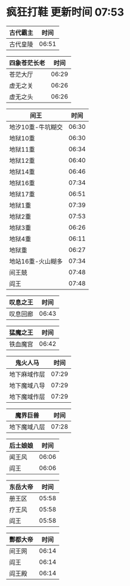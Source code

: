 # 疯狂打鞋 更新时间 07:53

| 古代霸主   | 时间    |
|--------|-------|
| 古代皇陵 | 06:51 |

| 四象苍茫长老   | 时间    |
|--------|-------|
| 苍茫大厅 | 06:29 |
| 虚无之关 | 06:26 |
| 虚无之头 | 06:26 |

| 间王   | 时间    |
|--------|-------|
| 地汐10重-牛坑糊交 | 06:30 |
| 地狱10重 | 06:30 |
| 地狱11重 | 06:34 |
| 地狱12重 | 06:40 |
| 地狱14重 | 06:46 |
| 地狱16重 | 07:34 |
| 地狱17重 | 06:51 |
| 地狱1重 | 07:39 |
| 地狱2重 | 07:53 |
| 地狱3重 | 06:26 |
| 地狱4重 | 06:11 |
| 地狱重 | 06:27 |
| 地站16重-火山糊多 | 07:34 |
| 间王兢 | 07:48 |
| 阎王 | 07:48 |

| 叹息之王   | 时间    |
|--------|-------|
| 叹息回廊 | 06:43 |

| 猛魔之王   | 时间    |
|--------|-------|
| 铁血魔宫 | 06:42 |

| 鬼火人马   | 时间    |
|--------|-------|
| 地下麻域作层 | 07:29 |
| 地下魔域八导 | 07:29 |
| 地下魔域作层 | 07:29 |

| 魔界巨兽   | 时间    |
|--------|-------|
| 地下魔域八层 | 07:28 |

| 后土娘娘   | 时间    |
|--------|-------|
| 闻王风 | 06:06 |
| 阎王 | 06:06 |

| 东岳大帝   | 时间    |
|--------|-------|
| 册王区 | 05:58 |
| 疗王风 | 05:58 |
| 阎王 | 05:58 |

| 酆都大帝   | 时间    |
|--------|-------|
| 间王网 | 06:14 |
| 阎王 | 06:14 |
| 阎王殿 | 06:14 |